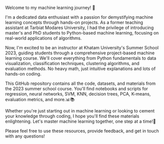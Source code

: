 Welcome to my machine learning journey! 👋

I'm a dedicated data enthusiast with a passion for demystifying machine learning concepts through hands-on projects. As a former teaching assistant at Tarbiat Modares University, I had the privilege of introducing master's and PhD students to Python-based machine learning, focusing on real-world applications of algorithms.

Now, I'm excited to be an instructor at Khatam University's Summer School 2023, guiding students through a comprehensive project-based machine learning course. We'll cover everything from Python fundamentals to data visualization, classification techniques, clustering algorithms, and evaluation methods. No heavy math, just intuitive explanations and lots of hands-on coding.

This GitHub repository contains all the code, datasets, and materials from the 2023 summer school course. You'll find notebooks and scripts for regression, neural networks, SVM, KNN, decision trees, PCA, K-means, evaluation metrics, and more.📊📚

Whether you're just starting out in machine learning or looking to cement your knowledge through coding, I hope you'll find these materials enlightening. Let's master machine learning together, one step at a time!🚀

Please feel free to use these resources, provide feedback, and get in touch with any questions!
